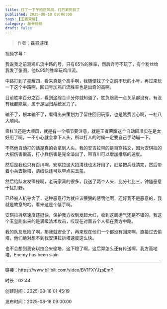 ```yaml
---
title: 打了一下午的逆风局，打的累死我了
published: 2025-08-18 09:00:00
tags: [王者荣耀]
category: 磊哥视频
draft: false
---
```



> 作者：[磊哥游戏](https://space.bilibili.com/268941858?spm_id_from=333.788.upinfo.head.click)

视频字幕：

我说我之前测鸡爪流中路的号，只有65%的胜率，然后弃号不玩了，有个粉丝给我发了张图，他以95的胜率玩鸡爪流。

中路打到了星耀四，看来真是个高手啊，我随便找了个之前不玩的小号，再过来玩一下这个中路啊，回归号加鸡爪流胜率也是出奇的高啊。

目前胜率百分之百，看到这综合评分你就知道了，胜负跟我一点关系都没有，有没有我都能赢，属于是回归系统发力了。

输不了，根本输不了，看得出来策划为了留住回归玩家，也是煞费苦心啊，一杠八大顺风。

零杠11还是大顺风，就是有一个细节要注意，就是王者荣耀这个自动瞄准实在是太好用了啊，一不小心就会拿下人头，所以打人的时候一定要自己手动瞄一下。

不然他自动打的话是真的会拿到人头，我的安吉拉带的是百穿铭文，因为安琪拉的大招伤害很高，打小兵伤害是完全溢出了，带百川可以增加推塔的速度。

然后是我也只有百川啊，安琪拉这大招清线也太好用了，赶紧把兵线清完，然后带着小兵去拆塔，清线快还可以早点买玉玺。

然后给队友发俸禄啊，老玩家真的很多，我送了两个人头，比分七比三，钟馗恶意干扰打野。

已经被人机夺舍了，这种恶意行为就应该狠狠的惩罚他啊，还好我不是恶意的，我就是故意的哈，看来这是个低手啊。

安琪拉拆塔速度还挺快，保护我方收到发起大红，收到这局运气还是不错的，我这个玉玺刷出来的是满级法术攻击，哎现在对面五个人都在我方中路。

我的队友危险了啊，那我就安全了，再来现在他们一个都没有回来啊，直接过去偷塔，他们绝对想不到我安琪拉拆塔速度这么快。

也不会想到我安琪拉会来偷塔，这下稳了啊，这后羿怎么还有传送啊，我方高地塔，Enemy has been slain

---

链接：https://www.bilibili.com/video/BV1FXYJzsEmP

时长：02:44

创建时间：2025-08-18 01:45:19

发布时间：2025-08-18 09:00:00
